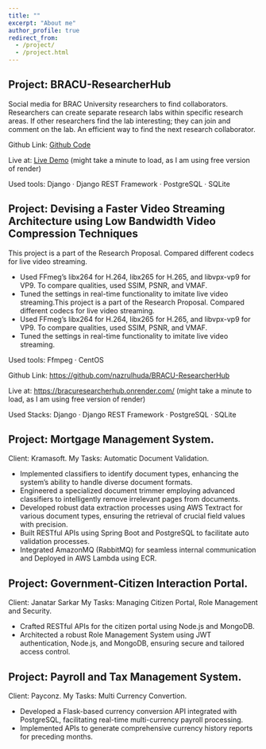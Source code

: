 ```yaml
---
title: ""
excerpt: "About me"
author_profile: true
redirect_from:
  - /project/
  - /project.html
---
```


## Project: BRACU-ResearcherHub

Social media for BRAC University researchers to find collaborators. Researchers can create separate research labs within specific research areas. If other researchers find the lab interesting; they can join and comment on the lab. An efficient way to find the next research collaborator.

Github Link:  [Github Code](https://github.com/nazrulhuda/BRACU-ResearcherHub)

Live at: [Live Demo](https://bracuresearcherhub.onrender.com/) (might take a minute to load, as I am using free version of render)

Used tools: Django · Django REST Framework · PostgreSQL · SQLite


## Project: Devising a Faster Video Streaming Architecture using Low Bandwidth Video Compression Techniques

This project is a part of the Research Proposal. Compared different codecs for live video streaming.

- Used FFmeg’s libx264 for H.264, libx265 for H.265, and libvpx-vp9 for VP9. To compare qualities, used SSIM, PSNR,
and VMAF. 
- Tuned the settings in real-time functionality to imitate live video streaming.This project is a part of the Research Proposal. Compared different codecs for live video streaming. 
- Used FFmeg’s libx264 for H.264, libx265 for H.265, and libvpx-vp9 for VP9. To compare qualities, used SSIM, PSNR, and VMAF. 
- Tuned the settings in real-time functionality to imitate live video streaming.

Used tools: Ffmpeg · CentOS

Github Link: https://github.com/nazrulhuda/BRACU-ResearcherHub

Live at: https://bracuresearcherhub.onrender.com/ (might take a minute to load, as I am using free version of render)

Used Stacks: Django · Django REST Framework · PostgreSQL · SQLite


## Project: Mortgage Management System. 
Client: Kramasoft.
My Tasks: Automatic Document Validation.

- Implemented classifiers to identify document types, enhancing the system’s ability to handle diverse document formats.
- Engineered a specialized document trimmer employing advanced classifiers to intelligently remove irrelevant pages from documents.
- Developed robust data extraction processes using AWS Textract for various document types, ensuring the retrieval of crucial field values with precision.
- Built RESTful APIs using Spring Boot and PostgreSQL to facilitate auto validation processes.
- Integrated AmazonMQ (RabbitMQ) for seamless internal communication and Deployed in AWS Lambda using ECR.

## Project: Government-Citizen Interaction Portal. 
Client: Janatar Sarkar 
My Tasks: Managing Citizen Portal, Role Management and Security.

- Crafted RESTful APIs for the citizen portal using Node.js and MongoDB.
- Architected a robust Role Management System using JWT authentication, Node.js, and MongoDB, ensuring secure and tailored access control.

## Project: Payroll and Tax Management System. 
Client: Payconz. 
My Tasks: Multi Currency Convertion.

- Developed a Flask-based currency conversion API integrated with PostgreSQL, facilitating real-time multi-currency payroll processing.
- Implemented APIs to generate comprehensive currency history reports for preceding months.






